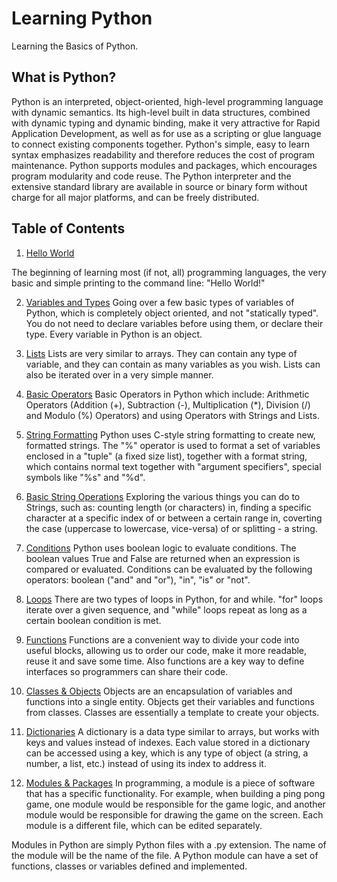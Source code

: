 # Learning Python

Learning the Basics of Python. 

## What is Python?
Python is an interpreted, object-oriented, high-level programming language with dynamic semantics. Its high-level built in data structures, combined with dynamic typing and dynamic binding, make it very attractive for Rapid Application Development, as well as for use as a scripting or glue language to connect existing components together. Python's simple, easy to learn syntax emphasizes readability and therefore reduces the cost of program maintenance. Python supports modules and packages, which encourages program modularity and code reuse. The Python interpreter and the extensive standard library are available in source or binary form without charge for all major platforms, and can be freely distributed.

## Table of Contents

1. [Hello World](https://github.com/brend-designs/Learning-Python/blob/master/1.%20Hello%2C%20World!/helloworld.py)

The beginning of learning most (if not, all) programming languages, the very basic and simple printing to the command line: "Hello World!"

2. [Variables and Types](https://github.com/brend-designs/Learning-Python/blob/master/2.%20Variables%20%26%20Types/variablestypes.py)
Going over a few basic types of variables of Python, which is completely object oriented, and not "statically typed". You do not need to declare variables before using them, or declare their type. Every variable in Python is an object.

3. [Lists](https://github.com/brend-designs/Learning-Python/blob/master/3.%20Lists/lists.py)
Lists are very similar to arrays. They can contain any type of variable, and they can contain as many variables as you wish. Lists can also be iterated over in a very simple manner. 

4. [Basic Operators](https://github.com/brend-designs/Learning-Python/blob/master/4.%20Basic%20Operators/basicoperators.py)
Basic Operators in Python which include: Arithmetic Operators (Addition (+), Subtraction (-), Multiplication (*), Division (/) and Modulo (%) Operators) and using Operators with Strings and Lists. 

5. [String Formatting](https://github.com/brend-designs/Learning-Python/blob/master/5.%20String%20Formatting/stringformatting.py)
Python uses C-style string formatting to create new, formatted strings. The "%" operator is used to format a set of variables enclosed in a "tuple" (a fixed size list), together with a format string, which contains normal text together with "argument specifiers", special symbols like "%s" and "%d".

6. [Basic String Operations](https://github.com/brend-designs/Learning-Python/blob/master/6.%20Basic%20String%20Operations/stringoperations.py)
Exploring the various things you can do to Strings, such as: counting length (or characters) in, finding a specific character at a specific index of or between a certain range in, coverting the case (uppercase to lowercase, vice-versa) of or splitting - a string.

7. [Conditions](https://github.com/brend-designs/Learning-Python/blob/master/7.%20Conditions/conditions.py)
Python uses boolean logic to evaluate conditions. The boolean values True and False are returned when an expression is compared or evaluated. Conditions can be evaluated by the following operators: boolean ("and" and "or"), "in", "is" or "not".

8. [Loops](https://github.com/brend-designs/Learning-Python/blob/master/8.%20Loops/loops.py)
There are two types of loops in Python, for and while. "for" loops iterate over a given sequence, and "while" loops repeat as long as a certain boolean condition is met.

9. [Functions](https://github.com/brend-designs/Learning-Python/blob/master/9.%20Functions/functions.py)
Functions are a convenient way to divide your code into useful blocks, allowing us to order our code, make it more readable, reuse it and save some time. Also functions are a key way to define interfaces so programmers can share their code.

10. [Classes & Objects](https://github.com/brend-designs/Learning-Python/blob/master/_%2010.%20Classes%20%26%20Objects/classesobjects.py)
Objects are an encapsulation of variables and functions into a single entity. Objects get their variables and functions from classes. Classes are essentially a template to create your objects.

11. [Dictionaries](https://github.com/brend-designs/Learning-Python/blob/master/_%2011.%20Dictionaries/dictionaries.py)
A dictionary is a data type similar to arrays, but works with keys and values instead of indexes. Each value stored in a dictionary can be accessed using a key, which is any type of object (a string, a number, a list, etc.) instead of using its index to address it.

12. [Modules & Packages]()
In programming, a module is a piece of software that has a specific functionality. For example, when building a ping pong game, one module would be responsible for the game logic, and another module would be responsible for drawing the game on the screen. Each module is a different file, which can be edited separately.

Modules in Python are simply Python files with a .py extension. The name of the module will be the name of the file. A Python module can have a set of functions, classes or variables defined and implemented. 

